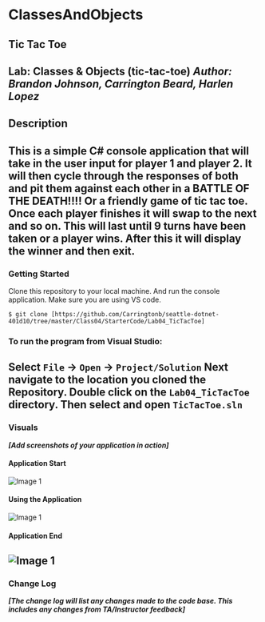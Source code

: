 # ClassesAndObjects
## Tic Tac Toe
Lab: Classes & Objects (tic-tac-toe)
*Author: Brandon Johnson, Carrington Beard, Harlen Lopez*
----
## Description
This is a simple C# console application that will take in the user input for player 1 and player 2. It will then cycle through the responses of both and pit them against each other in a BATTLE OF THE DEATH!!!! Or a friendly game of tic tac toe. Once each player finishes it will swap to the next and so on. This will last until 9 turns have been taken or a player wins. After this it will display the winner and then exit.
---
### Getting Started
Clone this repository to your local machine. And run the console application. Make sure you are using VS code.
```
$ git clone [https://github.com/Carringtonb/seattle-dotnet-401d10/tree/master/Class04/StarterCode/Lab04_TicTacToe]
```
### To run the program from Visual Studio:
Select ```File``` -> ```Open``` -> ```Project/Solution```
Next navigate to the location you cloned the Repository.
Double click on the ```Lab04_TicTacToe``` directory.
Then select and open ```TicTacToe.sln```
---
### Visuals
***[Add screenshots of your application in action]***
#### Application Start
![Image 1](https://lh3.googleusercontent.com/yH_vuAaTkd1hbOQQhyv5m0czaYy1MXmXVfRHJXAboUie7k5RdGCrCk8SlT-MhNWh7BTXrarqY4LskBiIadg9bwGanJBzTH6JHW2H8GTRS6ayHaaa0Is5AzsW-2OSyNa_lpfrDY44ilWvrgJzr0tA9VWAWzWhkt0Lk1JO4UoC4Skr3_UtWOpapvBoCwUE0YAXTZWDwqEPbYyWBxXIL-minBuUaZDdFC23fOzD9JWSa9Tanqfz1BChs8pPomOFeqf4fu47Ux__hbOqsOsfXKtIiLrTDpNj3-jLwzP8OOVus1ab8gEWbuVY4dvKwF-mqv8iZG25CgEKVWo3-nKdIY-ZG_ZQ5YUco9oG3wPldaoDdzlP363PUpV-suS4uD_pK3caTUUpFlkWwxSHRzfOgRIeXeWNPJE4HdY7zpRWc_dwpZb62hVBQ0kEEfZVV7GhfSkPZGfx0qgjhBO4V0nqW70gNchJC_fzH34Byvh7OIahcb9zQO64455w_T3vwXkODjfxH_gV2yiyZtd2gEe9fOmoAyG5Z1DAX8H-C6EGbnjvz1q6uxGygHkY2-E3Q9c4FfqgKFiePDZjgCYITRSPUKTIpSOwwBWBiFGf69mbT85x63UrJQaUZ7YDigB9UyjEir5WfojPzEHOgP_iWHfguCc7u6xWJl3jygZyANJ_zrzpUpoDXLQmL_2rnYP8gvzm8g=w1035-h678-no)
#### Using the Application
![Image 1](https://lh3.googleusercontent.com/pZ1Y4HoeAk8RjGLbMcKwgRqyg7OSTBoCxv4c6ztjYhjD69mAX2dzNUR3PN7n8OZrKL-sTBjEbGk-Jsr2dF0ZkIvkIKaFpTnYAAE60K67pKekQs2FSaT89pk7obIoKHQ_REFjIQijyD39edA3X2xIp8doVC7bf47brlClgocwtMtZ-hvOkAzN8cfcam9mC60QNl9RwHaW6Lz7fkEutAx-jSklDCVvHrrb9zdhWb2I5P8T64naAxlHRVtk5IHQi2puz1GTrOWDI7-NcDY-FFbANIetu5GOgCjvN2Y-UH4M7Lw4bPK8C8fp_1eBc9NeCAJBL8jQgLR0LI9vAPH89MXVb0Xrrzb64a6LKKkdOiMe2z6-V18zCL8pqINn3wNhtsiy0DI2yeuqntAEsuxzVUp9GqyGPs9VNBe3NJw4p27xPDMRIT9D1f4Rn7zHQKRqtuEMYTXsF0nbLOUxveFYxMUXj4jTzeCIurOidaPVf5I7XRA2e8k6nYNo8mBt8H7-FF41btHYbtdT8Dgli0Yf_aeGQKxNoqQebnB3IWQiPFe4nAe0qsB6IYxce2gnJWr0Dh3tMTyBcNAU9cEhEuo2ZdjORM9ygkHIy-UjAJIZtnoMUjXZPZvG1HhtPM-2ekRUlg8J5HcXFf9WoGCMxda1a7dLhRtXFXKVLxqKgX0CJqDNdffTIXYVWPanKXeAXRfYRQ=w1187-h631-no)
#### Application End
![Image 1](https://lh3.googleusercontent.com/M5VojUTvMrMU-acfQ4SdKDxrL033Uiy5Ooyxh1YNP52ai1W0Kl74XtiOAtH2RsrXYgvXO9smuxrGNroVbO-HGM7Y_i2fCmcNOHNIr3csB4ZQi2HO57VEniUNTRi5hPoo5DdCr_bm3n1amk_bdHU9gyusethhTHxflHXJaF2VoPEqrSS1ii5rYLAif6q-scktoAm6Fo4xV90ZV_UFGBDlLZNo6_-PJBTwd0rJfCxb89otXviI1A8riwVb814vXhfay_JcCuP5OTZMfqsidgaaCNTYDmLPDjXU2TTF0RewMlphs02WRQWLm65C2ERysD2G9aIlvcr_9_2z7Duuclys6nSAqfx2s7dvdaJHwqPf1b6_AW5COxrGBwQehZcLzJ7uGoddM7-jP1F7qHvYJB46U-qK7fvBiYIeCXbPxKRg28RKQCBLtbamdQvRUu6xdKzOZ9Lsmmdp6hRsxOpWnnFmU41epczslNINGQveCf37imLByRK3mktHvbNJVlpy1etLBbigCa_7MXDeXQfD_HsBbxikVPNkGy-50glIU0MpRQYYMgoDAOEV-3PE0qiYpZ7g0eiuPLF6a2oo_KiwjjOEuVcw9spVt642-BKFIdbcvkykdBuqwvmJm1HSxBNlnFaopwHZQbP8shFVksFqaFTeesx4gB_M6BW-uil1psH9qpxDLFuKOhiw_amorM7tbQ=w991-h743-no)
---
### Change Log
***[The change log will list any changes made to the code base. This includes any changes from TA/Instructor feedback]***
